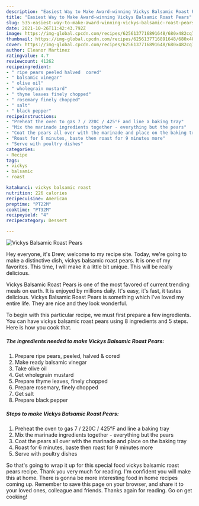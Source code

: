 ```yaml
---
description: "Easiest Way to Make Award-winning Vickys Balsamic Roast Pears"
title: "Easiest Way to Make Award-winning Vickys Balsamic Roast Pears"
slug: 535-easiest-way-to-make-award-winning-vickys-balsamic-roast-pears
date: 2021-10-26T11:42:43.792Z
image: https://img-global.cpcdn.com/recipes/6256137716891648/680x482cq70/vickys-balsamic-roast-pears-recipe-main-photo.jpg
thumbnail: https://img-global.cpcdn.com/recipes/6256137716891648/680x482cq70/vickys-balsamic-roast-pears-recipe-main-photo.jpg
cover: https://img-global.cpcdn.com/recipes/6256137716891648/680x482cq70/vickys-balsamic-roast-pears-recipe-main-photo.jpg
author: Eleanor Martinez
ratingvalue: 4.7
reviewcount: 41262
recipeingredient:
- " ripe pears peeled halved  cored"
- " balsamic vinegar"
- " olive oil"
- " wholegrain mustard"
- " thyme leaves finely chopped"
- " rosemary finely chopped"
- " salt"
- " black pepper"
recipeinstructions:
- "Preheat the oven to gas 7 / 220C / 425°F and line a baking tray"
- "Mix the marinade ingredients together - everything but the pears"
- "Coat the pears all over with the marinade and place on the baking tray"
- "Roast for 6 minutes, baste then roast for 9 minutes more"
- "Serve with poultry dishes"
categories:
- Recipe
tags:
- vickys
- balsamic
- roast

katakunci: vickys balsamic roast 
nutrition: 226 calories
recipecuisine: American
preptime: "PT22M"
cooktime: "PT32M"
recipeyield: "4"
recipecategory: Dessert

---
```



![Vickys Balsamic Roast Pears](https://img-global.cpcdn.com/recipes/6256137716891648/680x482cq70/vickys-balsamic-roast-pears-recipe-main-photo.jpg)

Hey everyone, it's Drew, welcome to my recipe site. Today, we're going to make a distinctive dish, vickys balsamic roast pears. It is one of my favorites. This time, I will make it a little bit unique. This will be really delicious.

Vickys Balsamic Roast Pears is one of the most favored of current trending meals on earth. It is enjoyed by millions daily. It's easy, it's fast, it tastes delicious. Vickys Balsamic Roast Pears is something which I've loved my entire life. They are nice and they look wonderful.




To begin with this particular recipe, we must first prepare a few ingredients. You can have vickys balsamic roast pears using 8 ingredients and 5 steps. Here is how you cook that.

<!--inarticleads1-->

##### The ingredients needed to make Vickys Balsamic Roast Pears:

1. Prepare  ripe pears, peeled, halved &amp; cored
1. Make ready  balsamic vinegar
1. Take  olive oil
1. Get  wholegrain mustard
1. Prepare  thyme leaves, finely chopped
1. Prepare  rosemary, finely chopped
1. Get  salt
1. Prepare  black pepper




<!--inarticleads2-->

##### Steps to make Vickys Balsamic Roast Pears:

1. Preheat the oven to gas 7 / 220C / 425°F and line a baking tray
1. Mix the marinade ingredients together - everything but the pears
1. Coat the pears all over with the marinade and place on the baking tray
1. Roast for 6 minutes, baste then roast for 9 minutes more
1. Serve with poultry dishes




So that's going to wrap it up for this special food vickys balsamic roast pears recipe. Thank you very much for reading. I'm confident you will make this at home. There is gonna be more interesting food in home recipes coming up. Remember to save this page on your browser, and share it to your loved ones, colleague and friends. Thanks again for reading. Go on get cooking!
